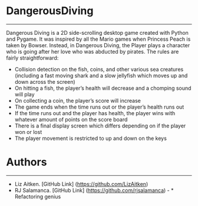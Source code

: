 # DangerousDiving
------------------------------------------------
Dangerous Diving is a 2D side-scrolling desktop game created with Python and Pygame. It was inspired by all the Mario games when Princess Peach is taken by Bowser. Instead, in Dangerous Diving, the Player plays a character who is going after her love who was abducted by pirates. The rules are fairly straightforward:

* Collision detection on the fish, coins, and other various sea creatures (including a fast moving shark and a slow jellyfish which moves up and down across the screen)
* On hitting a fish, the player’s health will decrease and a chomping sound will play
* On collecting a coin, the player’s score will increase
* The game ends when the time runs out or the player’s health runs out
* If the time runs out and the player has health, the player wins with whatever amount of points on the score board
* There is a final display screen which differs depending on if the player won or lost
* The player movement is restricted to up and down on the keys


# Authors
----------
* Liz Aitken. [GitHub Link] (https://github.com/LizAitken)
* RJ Salamanca. [GitHub Link] (https://github.com/rjsalamanca) - * Refactoring genius 


